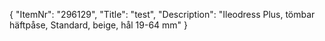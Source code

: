 {
  "ItemNr": "296129",
  "Title": "test",
  "Description": "Ileodress Plus, tömbar häftpåse, Standard, beige, hål 19-64 mm"
}